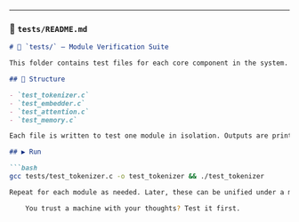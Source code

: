 

---

### 🧪 `tests/README.md`

```markdown
# 🧪 `tests/` — Module Verification Suite

This folder contains test files for each core component in the system.

## 🔬 Structure

- `test_tokenizer.c`
- `test_embedder.c`
- `test_attention.c`
- `test_memory.c`

Each file is written to test one module in isolation. Outputs are printed to the terminal for manual inspection.

## ▶️ Run

```bash
gcc tests/test_tokenizer.c -o test_tokenizer && ./test_tokenizer

Repeat for each module as needed. Later, these can be unified under a master test script or CI runner.

    You trust a machine with your thoughts? Test it first.